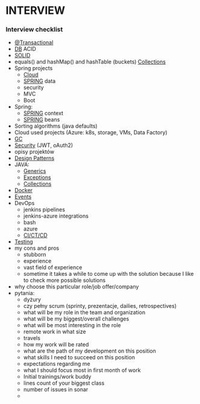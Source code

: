 # INTERVIEW

### Interview checklist

* [@Transactional](../dev/spring-1/annotations/transactional.md)
* [DB](../dev/untitled-1.md#acid) ACID&#x20;
* [SOLID](../dev/concepts/solid.md)
* equals() and hashMap() and hashTable (buckets) [Collections](../dev/java/collections.md#equals-and-hashmap)
* Spring projects
  * [Cloud](../dev/spring-1/cloud/)
  * [SPRING](../dev/spring-1/#data) data
  * security
  * MVC
  * Boot
* Spring:
  * [SPRING](../dev/spring-1/#context) context
  * [SPRING](../dev/spring-1/#bean-scopes) beans
* Sorting algorithms (java defaults)
* Cloud used projects (Azure: k8s, storage, VMs, Data Factory)
* [GC](../dev/java/gc.md)
* [Security](../dev/security.md) (JWT, oAuth2)
* opisy projektów
* [Design Patterns](../dev/concepts/untitled.md)
* JAVA:
  * [Generics](../dev/java/generics.md)
  * [Exceptions](../dev/java/exceptions.md)
  * [Collections](../dev/java/collections.md)
* [Docker](../devops/docker.md)
* [Events](../dev/events/)
* DevOps
  * jenkins pipelines
  * jenkins-azure integrations
  * bash
  * azure
  * [CI/CT/CD](../devops/ci-ct-cd.md)
* [Testing](../dev/testing/)
* my cons and pros
  * stubborn
  * experience
  * vast field of experience
  * sometime it takes a while to come up with the solution because I like to check more possible solutions&#x20;
* why choose this particular role/job offer/company
* pytania:
  * dyżury
  * czy pełny scrum (sprinty, prezentacje, dailies, retrospectives)
  * what will be my role in the team and organization
  * what will be my biggest/overall challenges
  * what will be most interesting in the role
  * remote work in what size
  * travels
  * how my work will be rated
  * what are the path of my development on this position
  * what skills I need to succeed on this position
  * expectations regarding me
  * what I should focus most in first month of work
  * Initial trainings/work buddy
  * lines count of your biggest class
  * number of issues in sonar
  *
